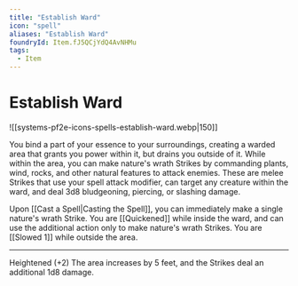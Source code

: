 ```yaml
---
title: "Establish Ward"
icon: "spell"
aliases: "Establish Ward"
foundryId: Item.fJ5QCjYdQ4AvNHMu
tags:
  - Item
---
```


# Establish Ward
![[systems-pf2e-icons-spells-establish-ward.webp|150]]

You bind a part of your essence to your surroundings, creating a warded area that grants you power within it, but drains you outside of it. While within the area, you can make nature's wrath Strikes by commanding plants, wind, rocks, and other natural features to attack enemies. These are melee Strikes that use your spell attack modifier, can target any creature within the ward, and deal 3d8 bludgeoning, piercing, or slashing damage.

Upon [[Cast a Spell|Casting the Spell]], you can immediately make a single nature's wrath Strike. You are [[Quickened]] while inside the ward, and can use the additional action only to make nature's wrath Strikes. You are [[Slowed 1]] while outside the area.

* * *

Heightened (+2) The area increases by 5 feet, and the Strikes deal an additional 1d8 damage.
